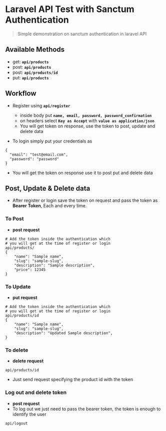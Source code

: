 # Laravel API Test with Sanctum Authentication

> Simple demonstration on sanctum authentication in laravel API

## Available Methods

-   get: **`api/products`**
-   post: **`api/products`**
-   post: **`api/products/id`**
-   put: **`api/products`**

## Workflow

-   Register using **`api/register`**

    -   inside body put **`name, email, password, password_confirmation`**
    -   on headers select **`Key as Accept`** with **`value as application/json`**
    -   You will get token on response, use the token to post, update and delete data

-   To login simply put your credentials as

```
{
  "email": "test@email.com",
  "password": "password"
}
```

-   You will get the token on response use it to post put and delete data

## Post, Update & Delete data

-   After register or login save the token on request and pass the token as **Bearer Token**, Each and every time.

### To Post

-   **post request**

```
# Add the token inside the authentication which
# you will get at the time of register or login
api/products/
{
    "name": "Sample name",
    "slug": "sample-slug",
    "description": "Sample description",
    "price": 12345
}
```

### To Update

-   **put request**

```
# Add the token inside the authentication which
# you will get at the time of register or login
api/products/id
{
    "name": "Sample name",
    "slug": "sample-slug",
    "description": "Updated Sample description",
}
```

### To delete

-   **delete request**

```
api/products/id
```

-   Just send request specifying the product id with the token

### Log out and delete token

-   **post request**
-   To log out we just need to pass the bearer token, the token is enough to identify the user

```
api/logout
```
